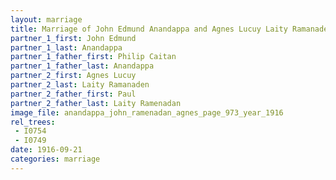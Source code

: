 ```yaml
---
layout: marriage
title: Marriage of John Edmund Anandappa and Agnes Lucuy Laity Ramanaden
partner_1_first: John Edmund
partner_1_last: Anandappa
partner_1_father_first: Philip Caitan
partner_1_father_last: Anandappa
partner_2_first: Agnes Lucuy
partner_2_last: Laity Ramanaden
partner_2_father_first: Paul
partner_2_father_last: Laity Ramenadan
image_file: anandappa_john_ramenadan_agnes_page_973_year_1916
rel_trees:
 - I0754
 - I0749
date: 1916-09-21
categories: marriage
---
```


